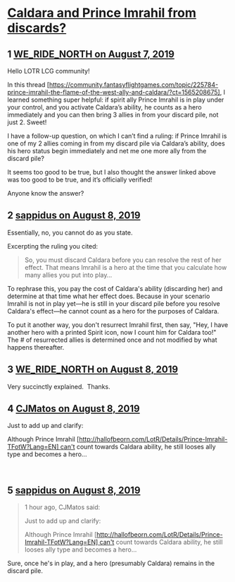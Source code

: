 # [Caldara and Prince Imrahil from discards?](https://community.fantasyflightgames.com/topic/298549-caldara-and-prince-imrahil-from-discards/)

## 1 [WE_RIDE_NORTH on August 7, 2019](https://community.fantasyflightgames.com/topic/298549-caldara-and-prince-imrahil-from-discards/?do=findComment&comment=3758391)

Hello LOTR LCG community!

In this thread [https://community.fantasyflightgames.com/topic/225784-prince-imrahil-the-flame-of-the-west-ally-and-caldara/?ct=1565208675], I learned something super helpful: if spirit ally Prince Imrahil is in play under your control, and you activate Caldara’s ability, he counts as a hero immediately and you can then bring 3 allies in from your discard pile, not just 2. Sweet!

I have a follow-up question, on which I can’t find a ruling: if Prince Imrahil is one of my 2 allies coming in from my discard pile via Caldara’s ability, does his hero status begin immediately and net me one more ally from the discard pile?

It seems too good to be true, but I also thought the answer linked above was too good to be true, and it’s officially verified!

Anyone know the answer?

## 2 [sappidus on August 8, 2019](https://community.fantasyflightgames.com/topic/298549-caldara-and-prince-imrahil-from-discards/?do=findComment&comment=3758995)

Essentially, no, you cannot do as you state.

Excerpting the ruling you cited:



> So﻿﻿, you must discard Caldara before you can resolve the rest of her effect. That means Imrahil is ﻿a hero at th﻿e time that you calculate ho﻿w m﻿a﻿ny a﻿llies you put into p﻿l﻿a﻿﻿﻿y…



To rephrase this, you pay the cost of Caldara's ability (discarding her) and determine at that time what her effect does. Because in your scenario Imrahil is not in play yet—he is still in your discard pile before you resolve Caldara's effect—he cannot count as a hero for the purposes of Caldara.

To put it another way, you don't resurrect Imrahil first, then say, "Hey, I have another hero with a printed Spirit icon, now I count him for Caldara too!" The # of resurrected allies is determined once and not modified by what happens thereafter.

## 3 [WE_RIDE_NORTH on August 8, 2019](https://community.fantasyflightgames.com/topic/298549-caldara-and-prince-imrahil-from-discards/?do=findComment&comment=3759015)

Very succinctly explained.  Thanks.

## 4 [CJMatos on August 8, 2019](https://community.fantasyflightgames.com/topic/298549-caldara-and-prince-imrahil-from-discards/?do=findComment&comment=3759180)

Just to add up and clarify:

Although Prince Imrahil [http://hallofbeorn.com/LotR/Details/Prince-Imrahil-TFotW?Lang=EN] can't count towards Caldara ability, he still looses ally type and becomes a hero...

 

## 5 [sappidus on August 8, 2019](https://community.fantasyflightgames.com/topic/298549-caldara-and-prince-imrahil-from-discards/?do=findComment&comment=3759267)

> 1 hour ago, CJMatos said:
> 
> Just to add up and clarify:
> 
> Although Prince Imrahil [http://hallofbeorn.com/LotR/Details/Prince-Imrahil-TFotW?Lang=EN] can't count towards Caldara ability, he still looses ally type and becomes a hero...

Sure, once he's in play, and a hero (presumably Caldara) remains in the discard pile.

